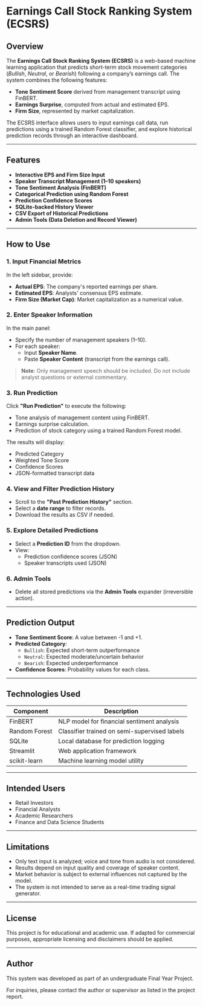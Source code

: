 # Earnings Call Stock Ranking System (ECSRS)

## Overview

The **Earnings Call Stock Ranking System (ECSRS)** is a web-based machine learning application that predicts short-term stock movement categories (*Bullish*, *Neutral*, or *Bearish*) following a company’s earnings call. The system combines the following features:

- **Tone Sentiment Score** derived from management transcript using FinBERT.
- **Earnings Surprise**, computed from actual and estimated EPS.
- **Firm Size**, represented by market capitalization.

The ECSRS interface allows users to input earnings call data, run predictions using a trained Random Forest classifier, and explore historical prediction records through an interactive dashboard.

---

## Features

- **Interactive EPS and Firm Size Input**
- **Speaker Transcript Management (1–10 speakers)**
- **Tone Sentiment Analysis (FinBERT)**
- **Categorical Prediction using Random Forest**
- **Prediction Confidence Scores**
- **SQLite-backed History Viewer**
- **CSV Export of Historical Predictions**
- **Admin Tools (Data Deletion and Record Viewer)**

---

## How to Use

### 1. Input Financial Metrics

In the left sidebar, provide:

- **Actual EPS**: The company's reported earnings per share.
- **Estimated EPS**: Analysts' consensus EPS estimate.
- **Firm Size (Market Cap)**: Market capitalization as a numerical value.

### 2. Enter Speaker Information

In the main panel:

- Specify the number of management speakers (1–10).
- For each speaker:
  - Input **Speaker Name**.
  - Paste **Speaker Content** (transcript from the earnings call).

> **Note**: Only management speech should be included. Do not include analyst questions or external commentary.

### 3. Run Prediction

Click **"Run Prediction"** to execute the following:

- Tone analysis of management content using FinBERT.
- Earnings surprise calculation.
- Prediction of stock category using a trained Random Forest model.

The results will display:

- Predicted Category
- Weighted Tone Score
- Confidence Scores
- JSON-formatted transcript data

### 4. View and Filter Prediction History

- Scroll to the **"Past Prediction History"** section.
- Select a **date range** to filter records.
- Download the results as CSV if needed.

### 5. Explore Detailed Predictions

- Select a **Prediction ID** from the dropdown.
- View:
  - Prediction confidence scores (JSON)
  - Speaker transcripts used (JSON)

### 6. Admin Tools

- Delete all stored predictions via the **Admin Tools** expander (irreversible action).

---

## Prediction Output

- **Tone Sentiment Score**: A value between -1 and +1.
- **Predicted Category**:
  - `Bullish`: Expected short-term outperformance
  - `Neutral`: Expected moderate/uncertain behavior
  - `Bearish`: Expected underperformance
- **Confidence Scores**: Probability values for each class.

---

## Technologies Used

| Component         | Description                                |
|------------------|--------------------------------------------|
| FinBERT           | NLP model for financial sentiment analysis |
| Random Forest     | Classifier trained on semi-supervised labels|
| SQLite            | Local database for prediction logging      |
| Streamlit         | Web application framework                  |
| scikit-learn      | Machine learning model utility              |

---

## Intended Users

- Retail Investors
- Financial Analysts
- Academic Researchers
- Finance and Data Science Students

---

## Limitations

- Only text input is analyzed; voice and tone from audio is not considered.
- Results depend on input quality and coverage of speaker content.
- Market behavior is subject to external influences not captured by the model.
- The system is not intended to serve as a real-time trading signal generator.

---

## License

This project is for educational and academic use. If adapted for commercial purposes, appropriate licensing and disclaimers should be applied.

---

## Author

This system was developed as part of an undergraduate Final Year Project.

For inquiries, please contact the author or supervisor as listed in the project report.

